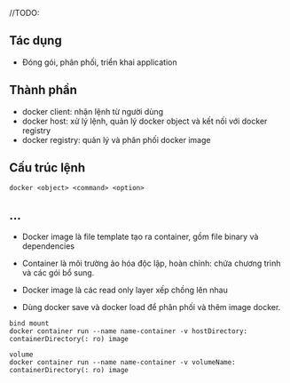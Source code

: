 //TODO: 
## Tác dụng

 - Đóng gói, phân phối, triển khai application

## Thành phần
- docker client: nhận lệnh từ người dùng
- docker host: xử lý lệnh, quản lý docker object và kết nối với docker registry
- docker registry: quản lý và phân phối docker image

## Cấu trúc lệnh
```
docker <object> <command> <option>
```

## ...
- Docker image  là file template tạo ra container, gồm file binary và dependencies
- Container là môi trường ảo hóa độc lập, hoàn chỉnh: chứa chương trình và các gói bổ sung.
- Docker image là các read only layer xếp chồng lên nhau

- Dùng docker save và docker load để phân phối và thêm image docker.

```
bind mount
docker container run --name name-container -v hostDirectory: containerDirectory(: ro) image

volume
docker container run --name name-container -v volumeName: containerDirectory(: ro) image
```